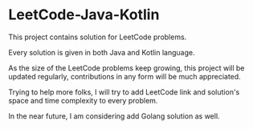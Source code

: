 # LeetCode-Java-Kotlin

This project contains solution for LeetCode problems. 

Every solution is given in both Java and Kotlin language.

As the size of the LeetCode problems keep growing, this project will be updated regularly, contributions in any form will be much appreciated.

Trying to help more folks, I will try to add LeetCode link and solution's space and time complexity to every problem.

In the near future, I am considering add Golang solution as well. 
